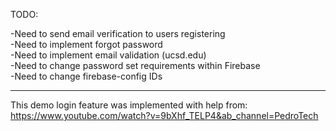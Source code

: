 TODO:

-Need to send email verification to users registering  
-Need to implement forgot password  
-Need to implement email validation (ucsd.edu)  
-Need to change password set requirements within Firebase  
-Need to change firebase-config IDs  

*******************************************************************

This demo login feature was implemented with help from:
https://www.youtube.com/watch?v=9bXhf_TELP4&ab_channel=PedroTech

